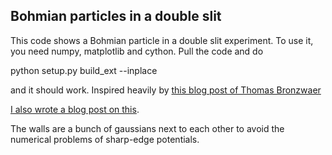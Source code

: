 ## Bohmian particles in a double slit

This code shows a Bohmian particle in a double slit experiment.
To use it, you need numpy, matplotlib and cython. Pull the code and do

python setup.py build_ext --inplace

and it should work. Inspired heavily by
[this blog post of Thomas Bronzwaer](https://thomasbronzwaer.wordpress.com/2016/03/25/numerical-quantum-mechanics-the-time-dependent-schrodinger-equation-i/)

[I also wrote a blog post on this](https://runningcrocodile.fi/articles/bohmiandoubleslit.html). 

The walls are a bunch of gaussians next to each other to avoid the numerical problems of sharp-edge potentials.